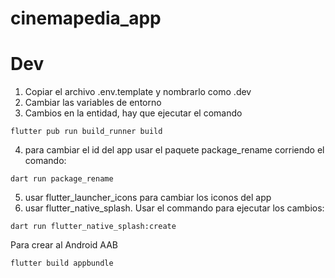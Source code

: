 # cinemapedia_app

# Dev

1. Copiar el archivo .env.template y nombrarlo como .dev
2. Cambiar las variables de entorno
3. Cambios en la entidad, hay que ejecutar el comando
```
flutter pub run build_runner build
```
4. para cambiar el id del app usar el paquete package_rename corriendo el comando:
```
dart run package_rename
```
5. usar flutter_launcher_icons para cambiar los iconos del app
6. usar flutter_native_splash. Usar el commando para ejecutar los cambios:
```
dart run flutter_native_splash:create
```

Para crear al Android AAB
```
flutter build appbundle
```